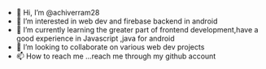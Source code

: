 - 👋 Hi, I’m @achiverram28
- 👀 I’m interested in web dev  and firebase backend in android
- 🌱 I’m currently learning the greater part of frontend development,have a good experience in Javascript ,java for android
- 💞️ I’m looking to collaborate on various web dev projects
- 📫 How to reach me ...reach me through my github account

<!---
achiverram28/achiverram28 is a ✨ special ✨ repository because its `README.md` (this file) appears on your GitHub profile.
You can click the Preview link to take a look at your changes.
--->
